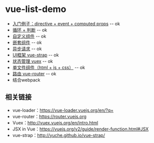 # vue-list-demo

* [入门例子：directive + event + computed props](./getting-started) -- ok
* [循环 + 判断](./for-if) -- ok
* [自定义组件](./component) -- ok
* [嵌套组件](./nexted-components) -- ok
* [异步请求](./async-actions) -- ok
* [UI框架 vue-strap](./vue-strap) -- ok
* [状态管理 vuex](./state-management) -- ok
* [单文件组件（html + js + css）](./single-file-component) -- ok
* [路由 vue-router](./use-router) -- ok
* 结合webpack

## 相关链接

* vue-loader：https://vue-loader.vuejs.org/en/?q=
* vue-router：https://router.vuejs.org
* Vuex：http://vuex.vuejs.org/en/intro.html
* JSX in Vue：https://vuejs.org/v2/guide/render-function.html#JSX
* vue-strap：http://yuche.github.io/vue-strap/
